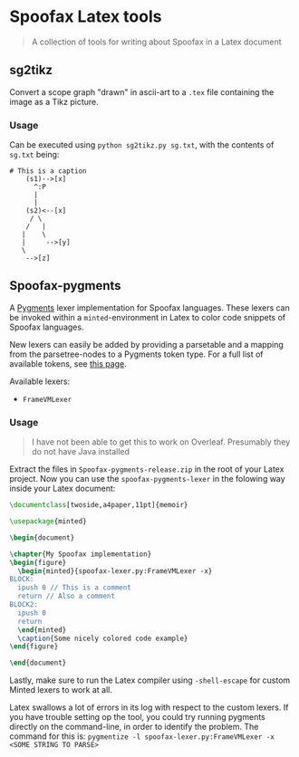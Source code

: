 # Spoofax Latex tools
> A collection of tools for writing about Spoofax in a Latex document


## sg2tikz
Convert a scope graph "drawn" in ascii-art to a `.tex` file containing the image as a Tikz picture.

### Usage
Can be executed using `python sg2tikz.py sg.txt`, with the contents of `sg.txt` being:

```
# This is a caption
    (s1)-->[x]
      ^:P
      |
      |
    (s2)<--[x]
     / \
    /   |
   |    \
   |     -->[y]
   \
    -->[z]
```


## Spoofax-pygments
A [Pygments](http://pygments.org/) lexer implementation for Spoofax languages.
These lexers can be invoked within a `minted`-environment in Latex to color code snippets of Spoofax languages.

New lexers can easily be added by providing a parsetable and a mapping from the parsetree-nodes to a Pygments token type.
For a full list of available tokens, see [this page](http://pygments.org/docs/tokens/#keyword-tokens).


Available lexers:
- `FrameVMLexer`

### Usage
> I have not been able to get this to work on Overleaf. Presumably they do not have Java installed

Extract the files in `Spoofax-pygments-release.zip` in the root of your Latex project.
Now you can use the `spoofax-pygments-lexer` in the folowing way inside your Latex document:
```Latex
\documentclass[twoside,a4paper,11pt]{memoir}

\usepackage{minted}

\begin{document}

\chapter{My Spoofax implementation}
\begin{figure}
  \begin{minted}{spoofax-lexer.py:FrameVMLexer -x}
BLOCK:
  ipush 0 // This is a comment
  return // Also a comment
BLOCK2:
  ipush 0
  return
  \end{minted}
  \caption{Some nicely colored code example}
\end{figure}

\end{document}

```
Lastly, make sure to run the Latex compiler using `-shell-escape` for custom Minted lexers to work at all.

Latex swallows a lot of errors in its log with respect to the custom lexers. If you have trouble setting op the tool, you could try running pygments directly on the command-line, in order to identify the problem. The command for this is: `pygmentize -l spoofax-lexer.py:FrameVMLexer -x <SOME STRING TO PARSE>`
